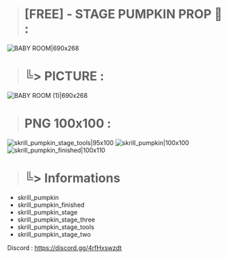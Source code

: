 > # [FREE] - STAGE PUMPKIN PROP  🎃 :

![BABY ROOM|690x268](upload://emXsoVxA0FyuLPoS6Ti8O0kQ1Un.png)

> # ╚> PICTURE :

![BABY ROOM (1)|690x268](upload://bBfefH4iXeoNheNayvXFornAdb.png)


> # PNG 100x100 :

![skrill_pumpkin_stage_tools|95x100](upload://lr8eFsvY9m5gc5LLOazES8gBcN1.png)
![skrill_pumpkin|100x100](upload://zM0Tp4RZB3PfciNUpkbr5LXS5fb.png)
![skrill_pumpkin_finished|100x110](upload://tmgWttHOGHN30NmXXYpmqzbomsw.png)

> # ╚> Informations

- skrill_pumpkin
- skrill_pumpkin_finished
- skrill_pumpkin_stage
- skrill_pumpkin_stage_three
- skrill_pumpkin_stage_tools
- skrill_pumpkin_stage_two

Discord : https://discord.gg/4rfHxswzdt
